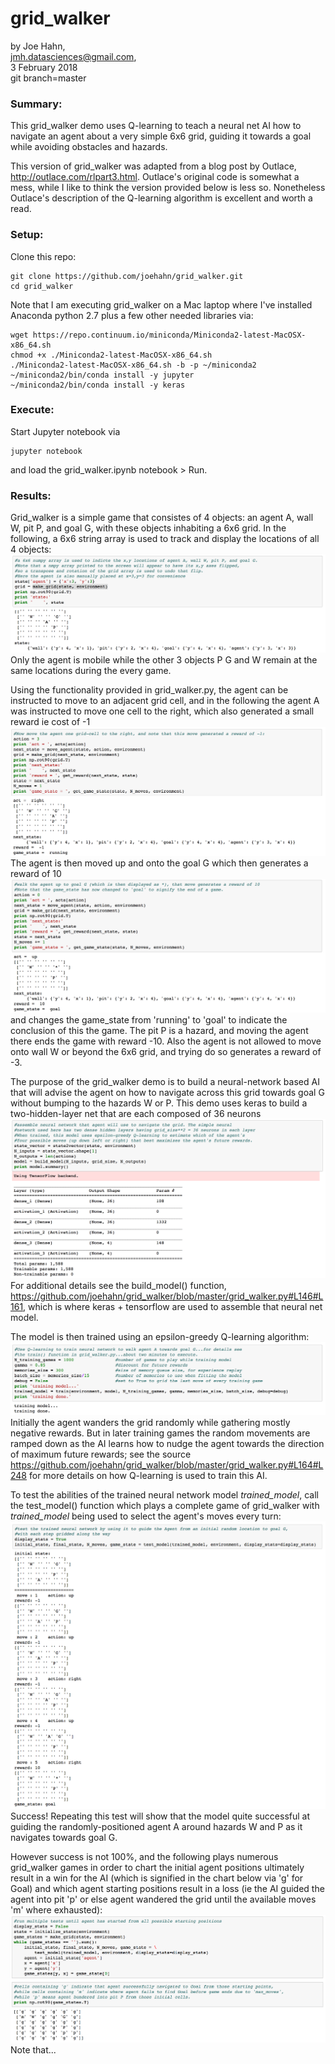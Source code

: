 # grid_walker

by Joe Hahn,<br />
jmh.datasciences@gmail.com,<br />
3 February 2018<br />
git branch=master


### Summary:
This grid_walker demo uses Q-learning to teach a neural net AI how to navigate an agent
about a very simple 6x6 grid, guiding it towards a goal while avoiding obstacles and hazards.

This version of grid_walker was adapted from a blog post by Outlace,
http://outlace.com/rlpart3.html. Outlace's original code is somewhat a mess,
while I like to think the version provided below is less so. Nonetheless Outlace's
description of the Q-learning algorithm is excellent and worth a read.

### Setup:

Clone this repo:

    git clone https://github.com/joehahn/grid_walker.git
    cd grid_walker

Note that I am executing grid_walker on a Mac laptop where I've installed
Anaconda python 2.7 plus a few other needed libraries via:

    wget https://repo.continuum.io/miniconda/Miniconda2-latest-MacOSX-x86_64.sh
    chmod +x ./Miniconda2-latest-MacOSX-x86_64.sh
    ./Miniconda2-latest-MacOSX-x86_64.sh -b -p ~/miniconda2
    ~/miniconda2/bin/conda install -y jupyter
    ~/miniconda2/bin/conda install -y keras

### Execute:

Start Jupyter notebook via

    jupyter notebook

and load the grid_walker.ipynb notebook > Run.

### Results:

Grid_walker is a simple game that consistes of 4 objects: an agent A, wall W, pit P, and goal G,
with these objects inhabiting a 6x6 grid. In the following, a 6x6 string array is used
to track and display the locations of all 4 objects:
![](figs/grid.png)
Only the agent is mobile while the other 3 objects P G and W remain at the same locations
during the every game.

Using the functionality provided in grid_walker.py, the agent can be instructed to move
to an adjacent grid cell, and in the following the agent A was
instructed to move one cell to the right, which also generated a small reward
ie cost of -1
![](figs/move.png)
The agent is then moved up and onto the goal G which then generates a reward of 10
![](figs/goal.png)
and changes the game_state from 'running' to 'goal' to indicate the conclusion of
this the game. The pit P is a hazard, and moving the agent there ends the game with
reward -10. Also the agent is not allowed to move onto wall W or beyond the 6x6 grid,
and trying do so generates a reward of -3. 

The purpose of the grid_walker demo is to build a neural-network based AI that will
advise the agent on how to navigate across this grid towards goal G without bumping to
the hazards W or P. This demo uses keras to build a two-hidden-layer net that are
each composed of 36 neurons
![](figs/net.png)
For additional details see the build_model() function,
https://github.com/joehahn/grid_walker/blob/master/grid_walker.py#L146#L161,
which is where keras + tensorflow are used to assemble that neural net model.

The model is then trained using an epsilon-greedy Q-learning algorithm:
![](figs/train.png)
Initially the agent wanders the grid randomly while gathering mostly negative rewards.
But in later training games the random movements are ramped down as the AI learns how to 
nudge the agent towards the direction of maximum future rewards; see the source
https://github.com/joehahn/grid_walker/blob/master/grid_walker.py#L164#L248
for more details on how Q-learning is used to train this AI.

To test the abilities of the
trained neural network model _trained\_model_, call the test_model() function
which plays a complete game of grid_walker with _trained\_model_ being used to select
the agent's moves every turn:
![](figs/test.png)
Success! Repeating this test will show that the model quite successful at
guiding the randomly-positioned agent A around hazards W and P as it navigates towards goal G.

However success is not 100%, and the following plays numerous grid_walker games
in order to chart the initial agent positions ultimately result in a win
for the AI (which is signified in the chart below via 'g' for Goal) and which
agent starting positions result in a loss (ie the AI guided the agent into pit 'p' or else 
agent wandered the grid until the available moves 'm' where exhausted): 
![](figs/grid_test.png)
Note that... 



